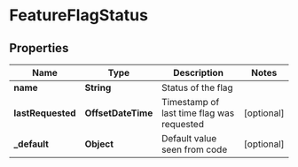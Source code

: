 

# FeatureFlagStatus


## Properties

| Name | Type | Description | Notes |
|------------ | ------------- | ------------- | -------------|
|**name** | **String** | Status of the flag |  |
|**lastRequested** | **OffsetDateTime** | Timestamp of last time flag was requested |  [optional] |
|**_default** | **Object** | Default value seen from code |  [optional] |



